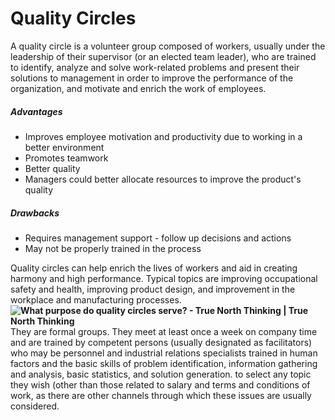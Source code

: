 # Quality Circles
A quality circle is a volunteer group composed of workers, usually under the leadership of their supervisor (or an elected team leader), who are trained to identify, analyze and solve work-related problems and present their solutions to management in order to improve the performance of the organization, and motivate and enrich the work of employees.

##### Advantages
- Improves employee motivation and productivity due to working in a better environment
- Promotes teamwork
- Better quality
- Managers could better allocate resources to improve the product's quality
##### Drawbacks
- Requires management support - follow up decisions and actions
- May not be properly trained in the process

Quality circles can help enrich the lives of workers and aid in creating harmony and high performance. Typical topics are improving occupational safety and health, improving product design, and improvement in the workplace and manufacturing processes.
**![What purpose do quality circles serve? - True North Thinking | True North  Thinking](https://lh3.googleusercontent.com/AEnSL-z5Yzp6YBvp41X_GY8sqFPAL7q5MLVCLOLaNabwrY8yqCe0aPxq3rDd0s--7JEwEDwBt-2goVxjSnat095eF7E28hvDzDV3pKKb4PIR-DL_zI-Bb1o3y9HWsDjaXbCEhDShfuj8-I2nsirYSRd9oxq_UjO21CakXG8KS7nmJ89Xa7_ouJw6WGgu)**
They are formal groups. They meet at least once a week on company time and are trained by competent persons (usually designated as facilitators) who may be personnel and industrial relations specialists trained in human factors and the basic skills of problem identification, information gathering and analysis, basic statistics, and solution generation. to select any topic they wish (other than those related to salary and terms and conditions of work, as there are other channels through which these issues are usually considered.
